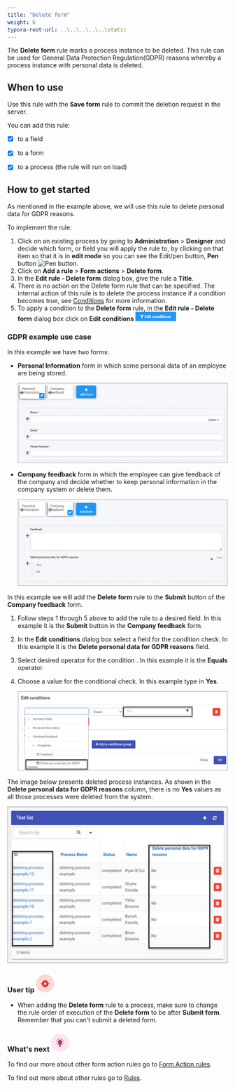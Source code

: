 ```yaml
---
title: "Delete form"
weight: 6
typora-root-url: ..\..\..\..\..\static
---
```


The **Delete form** rule marks a process instance to be deleted. This rule can be used for General Data Protection Regulation(GDPR) reasons whereby a process instance with personal data is deleted.  



## When to use

Use this rule with the **Save form** rule to commit the deletion request in the server.

You can add this rule:

- [x] to a field
- [x] to a form 
- [x] to a process (the rule will run on load)



## How to get started

As mentioned in the example above, we will use this rule to delete personal data for GDPR reasons. 

To implement the rule:

1. Click on an existing process by going to **Administration** > **Designer** and decide which form, or field you will apply the rule to, by clicking on that item so that it is in **edit mode** so you can see the Edit/pen button, **Pen** button ![Pen button](http://localhost:1313/images/penicon.png).
2. Click on **Add a rule** > **Form actions** > **Delete form**. 
3. In the **Edit rule - Delete form** dialog box, give the rule a **Title**. 
4. There is no action on the Delete form rule that can be specified. The internal action of this rule is to delete the process instance if a condition becomes true, see [Conditions](/docs/platform/rules/general/add-conditions/) for more information.
5. To apply a condition to the **Delete form** rule, in the **Edit rule - Delete form** dialog box click on **Edit conditions** ![Edit conditions button](/images/editconditions.png)

### GDPR example use case

In this example we have two forms:

- **Personal Information** form in which some personal data of an employee are being stored.

  ![Personal information form](/images/examples-form-personal-info.jpg)

- **Company feedback** form in which the employee can give feedback of the company and decide whether to keep personal information in the company system or delete them.

  ![Company feedback form](/images/examples-form-company-feedback.jpg)

In this example we will add the **Delete form** rule to the **Submit** button of the **Company feedback** form. 

1. Follow steps 1 through 5 above to add the rule to a desired field. In this example it is the **Submit** button in the **Company feedback** form.

2. In the **Edit conditions** dialog box select a field for the condition check. In this example it is the **Delete personal data for GDPR reasons** field.

3. Select desired operator for the condition . In this example it is the **Equals** operator.

4. Choose a value for the conditional check. In this example type in **Yes**. 

   ![Delete data condition](/images/examples-condition-delete-form.jpg)

The image below presents deleted process instances. As shown in the **Delete personal data for GDPR reasons** column, there is no **Yes** values as all those processes were deleted from the system.

![Deleted processes - list widget](/images/examples-delete-form-list-widget.jpg)

### User tip ![Target icon](/images/05.png) ###

- When adding the **Delete form** rule to a process, make sure to change the rule order of execution of the **Delete form** to be after **Submit form**. Remember that you can't submit a deleted form.




### What's next ![Idea icon](/images/18.png) 

To find our more about other form action rules go to [Form Action rules](/docs/platform/rules/form-actions/).

To find out more about other rules go to [Rules](/docs/platform/rules/).

